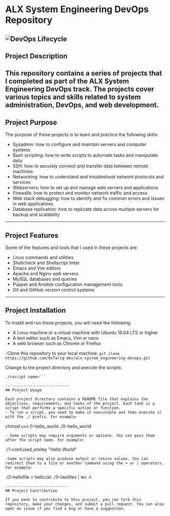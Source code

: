 # ALX System Engineering DevOps Repository

![DevOps Lifecycle](https://www.atatus.com/blog/devops-best-practices/)
----------------------------
## Project Description

This repository contains a series of projects that I completed as part of the ALX System Engineering DevOps track. The projects cover various topics and skills related to system administration, DevOps, and web development.
----------------------------
## Project Purpose

The purpose of these projects is to learn and practice the following skills:

- Sysadmin: how to configure and maintain servers and computer systems
- Bash scripting: how to write scripts to automate tasks and manipulate data
- SSH: how to securely connect and transfer data between remote machines
- Networking: how to understand and troubleshoot network protocols and services
- Webservers: how to set up and manage web servers and applications
- Firewalls: how to protect and monitor network traffic and access
- Web stack debugging: how to identify and fix common errors and issues in web applications
- Database replication: how to replicate data across multiple servers for backup and scalability
----------------------------
## Project Features

Some of the features and tools that I used in these projects are:

- Linux commands and utilities
- Shellcheck and Shellscript linter
- Emacs and Vim editors
- Apache and Nginx web servers
- MySQL databases and queries 
- Puppet and Ansible configuration management tools
- Git and GitHub version control systems
----------------------------
## Project Installation

To install and run these projects, you will need the following:

- A Linux machine or a virtual machine with Ubuntu 16.04 LTS or higher 
- A text editor such as Emacs, Vim or nano
- A web browser such as Chrome or Firefox

-Clone this repository to your local machine:
```git clone https://github.com/0xTariq-dev/alx-system_engineering-devops.git```

Change to the project directory and execute the scripts:
```cd alx-system_engineering-devops/<projct name>
./<script name>```

----------------------------
## Project Usage

Each project directory contains a README file that explains the objectives, requirements, and tasks of the project. Each task is a script that performs a specific action or function.
- To run a script, you need to make it executable and then execute it with the ./ prefix. For example:
```
chmod u+x 0-hello_world
./0-hello_world
```
- Some scripts may require arguments or options. You can pass them after the script name. For example:
```
./1-confused_smiley "Hello World"
```
-Some scripts may also produce output or return values. You can redirect them to a file or another command using the > or | operators. For example:
```
./2-hellofile > hello.txt
./3-twofiles | wc -l
```
----------------------------
## Project Contribution

If you want to contribute to this project, you can fork this repository, make your changes, and submit a pull request. You can also open an issue if you find a bug or have a suggestion.
